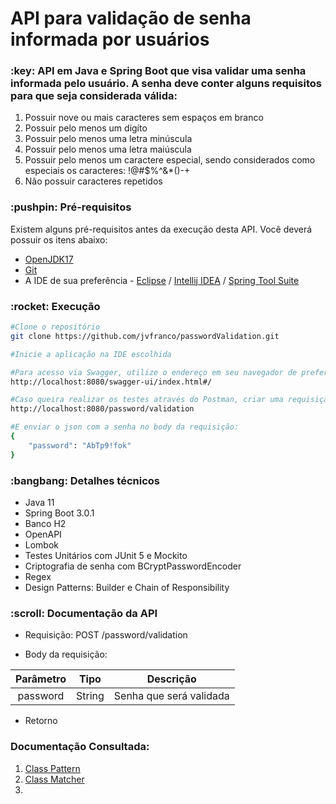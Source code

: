 <h1>API para validação de senha informada por usuários</h1>

<h3>:key: API em Java e Spring Boot que visa validar uma senha informada pelo usuário. A senha deve conter alguns requisitos para que seja considerada válida:</h3>

1. Possuir nove ou mais caracteres sem espaços em branco
2. Possuir pelo menos um digíto
3. Possuir pelo menos uma letra minúscula
4. Possuir pelo menos uma letra maiúscula
5. Possuir pelo menos um caractere especial, sendo considerados como especiais os caracteres: !@#$%^&*()-+
6. Não possuir caracteres repetidos

<h3>:pushpin: Pré-requisitos</h3>

<p>Existem alguns pré-requisitos antes da execução desta API. Você deverá possuir os itens abaixo:</p>

* [OpenJDK17](https://openjdk.org/projects/jdk/17/)
* [Git](https://git-scm.com/)
* A IDE de sua preferência - [Eclipse](https://www.eclipse.org/) / [Intellij IDEA](https://www.jetbrains.com/pt-br/idea/) / [Spring Tool Suite](https://spring.io/tools)

<h3>:rocket: Execução</h3>

```bash
#Clone o repositório
git clone https://github.com/jvfranco/passwordValidation.git

#Inicie a aplicação na IDE escolhida

#Para acesso via Swagger, utilize o endereço em seu navegador de preferência
http://localhost:8080/swagger-ui/index.html#/

#Caso queira realizar os testes através do Postman, criar uma requisição POST para o endereço:
http://localhost:8080/password/validation

#E enviar o json com a senha no body da requisição:
{
    "password": "AbTp9!fok"
}
```

<h3>:bangbang: Detalhes técnicos</h3>

* Java 11
* Spring Boot 3.0.1
* Banco H2
* OpenAPI
* Lombok
* Testes Unitários com JUnit 5 e Mockito
* Criptografia de senha com BCryptPasswordEncoder
* Regex
* Design Patterns: Builder e Chain of Responsibility

<h3>:scroll: Documentação da API</h3>

* Requisição:
  POST /password/validation

* Body da requisição:

Parâmetro | Tipo | Descrição
:-------: | :--: | :-------:
password | String | Senha que será validada

* Retorno

<h3>Documentação Consultada:</h3>

1. [Class Pattern](https://docs.oracle.com/en/java/javase/17/docs/api/java.base/java/util/regex/Pattern.html)
2. [Class Matcher](https://docs.oracle.com/en/java/javase/17/docs/api/java.base/java/util/regex/Matcher.html#matches())
3. 

    